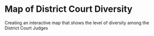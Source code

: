 # Map of District Court Diversity
 Creating an interactive map that shows the level of diversity among the District Court Judges
